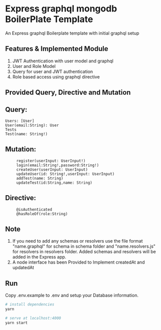 
# Express graphql mongodb BoilerPlate Template

An Express graphql Boilerplate template with initial graphql setup

## Features & Implemented Module
1. JWT Authentication with user model and graphql
2. User and Role Model
3. Query for user and JWT authentication
4. Role based access using graphql directive

## Provided Query, Directive and Mutation

## Query:
    Users: [User]
    User(email:String): User
    Tests
    Test(name: String!)

## Mutation:
         register(userInput: UserInput!)
         login(email:String!,password:String!)  
         createUser(userInput: UserInput)
         updateUser(id: String!,userInput: UserInput)
         addTest(name: String)
         updateTest(id:String,name: String)

## Directive:  
         @isAuthenticated
         @hasRoleOf(role:String)
         
## Note
1. If you need to add any schemas or resolvers use the file format "name.graphql" for schema in schema folder and "name.resolvers.js" for resolvers in resolvers folder. Added schemas and resolvers will be added in the Express app.
2. A node interface has been Provided to Implement createdAt and updatedAt


## Run
Copy .env.example to .env and setup your Database information.

``` bash
# install dependencies
yarn

# serve at localhost:4000
yarn start

```
